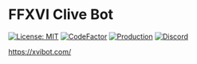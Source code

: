 # FFXVI Clive Bot

[![License: MIT](https://img.shields.io/badge/licence-MIT-blue)](https://www.gnu.org/licenses/gpl-3.0) [![CodeFactor](https://www.codefactor.io/repository/github/thomasaunvik/ffxvi-clive-bot/badge)](https://www.codefactor.io/repository/github/thomasaunvik/ffxvi-clive-bot) [![Production](https://github.com/ThomasAunvik/FFXVI-Clive-Bot/actions/workflows/master_ffxvi-clive-bot.yml/badge.svg)](https://github.com/ThomasAunvik/FFXVI-Clive-Bot/actions/workflows/master_ffxvi-clive-bot.yml) [![Discord](https://img.shields.io/discord/755902027829215272)](https://discord.gg/y34bsEg)


https://xvibot.com/